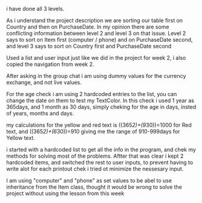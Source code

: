 i have done all 3 levels.

As i understand the project description we are sorting our table first on Country and then on PurchaseDate.
In my opinion there are some conflicting information between level 2 and level 3 on that issue.
Level 2 says to sort on Item first (computer / phone) and on PurchaseDate second, and level 3 says to sort on Country first and PurchaseDate second

Used a list and user input just like we did in the project for week 2, i also copied the navigation from week 2.

After asking in the group chat i am using dummy values for the currency exchange, and not live values.

For the age check i am using 2 hardcoded entries to the list, you can change the date on them to test my TextColor.
In this check i used 1 year as 365days, and 1 month as 30 days, simply cheking for the age in days, insted of years, months and days.

my calculations for the yellow and red text is ((365*2)+(9*30))=1000 for Red text, and ((365*2)+(6*30))=910 giving me the range of 910-999days for Yellow text.

i started with a hardcoded list to get all the info in the program, and chek my methods for solving most of the problems.
Aftter that was clear i kept 2 hardcoded items, and switched the rest to user inputs, to prevent having to write alot for each printout chek i tried ot minimize the nessesary input.

I am using "computer" and "phone" as set values to be abel to use inheritance from the Item class, thought it would be wrong to solve the project without using the lesson from this week
